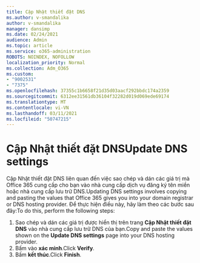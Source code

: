 ```yaml
---
title: Cập Nhật thiết đặt DNS
ms.author: v-smandalika
author: v-smandalika
manager: dansimp
ms.date: 02/24/2021
audience: Admin
ms.topic: article
ms.service: o365-administration
ROBOTS: NOINDEX, NOFOLLOW
localization_priority: Normal
ms.collection: Adm_O365
ms.custom:
- "9002531"
- "7375"
ms.openlocfilehash: 37355c1b6658f21d35d03aacf292bbdc174a2359
ms.sourcegitcommit: 6312ee31561db36104f32282d019d069ede69174
ms.translationtype: MT
ms.contentlocale: vi-VN
ms.lasthandoff: 03/11/2021
ms.locfileid: "50747215"
---
```

# <a name="update-dns-settings"></a><span data-ttu-id="2196b-102">Cập Nhật thiết đặt DNS</span><span class="sxs-lookup"><span data-stu-id="2196b-102">Update DNS settings</span></span>

<span data-ttu-id="2196b-103">Cập Nhật thiết đặt DNS liên quan đến việc sao chép và dán các giá trị mà Office 365 cung cấp cho bạn vào nhà cung cấp dịch vụ đăng ký tên miền hoặc nhà cung cấp lưu trữ DNS.</span><span class="sxs-lookup"><span data-stu-id="2196b-103">Updating DNS settings involves copying and pasting the values that Office 365 gives you into your domain registrar or DNS hosting provider.</span></span> <span data-ttu-id="2196b-104">Để thực hiện điều này, hãy làm theo các bước sau đây:</span><span class="sxs-lookup"><span data-stu-id="2196b-104">To do this, perform the following steps:</span></span>

1. <span data-ttu-id="2196b-105">Sao chép và dán các giá trị được hiển thị trên trang **Cập Nhật thiết đặt DNS** vào nhà cung cấp lưu trữ DNS của bạn.</span><span class="sxs-lookup"><span data-stu-id="2196b-105">Copy and paste the values shown on the **Update DNS settings** page into your DNS hosting provider.</span></span>
2. <span data-ttu-id="2196b-106">Bấm vào **xác minh**.</span><span class="sxs-lookup"><span data-stu-id="2196b-106">Click **Verify**.</span></span>
3. <span data-ttu-id="2196b-107">Bấm **kết thúc**.</span><span class="sxs-lookup"><span data-stu-id="2196b-107">Click **Finish**.</span></span>
